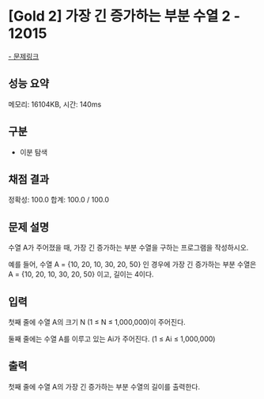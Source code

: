 # [Gold 2] 가장 긴 증가하는 부분 수열 2 - 12015

<a href="https://www.acmicpc.net/problem/12015">- 문제링크</a>

## 성능 요약

메모리: 16104KB, 시간: 140ms

## 구분

- 이분 탐색

## 채점 결과

정확성: 100.0
합계: 100.0 / 100.0

## 문제 설명

수열 A가 주어졌을 때, 가장 긴 증가하는 부분 수열을 구하는 프로그램을 작성하시오.

예를 들어, 수열 A = {10, 20, 10, 30, 20, 50} 인 경우에 가장 긴 증가하는 부분 수열은 A = {10, 20, 10, 30, 20, 50} 이고, 길이는 4이다.

## 입력

첫째 줄에 수열 A의 크기 N (1 ≤ N ≤ 1,000,000)이 주어진다.

둘째 줄에는 수열 A를 이루고 있는 Ai가 주어진다. (1 ≤ Ai ≤ 1,000,000)

## 출력

첫째 줄에 수열 A의 가장 긴 증가하는 부분 수열의 길이를 출력한다.
